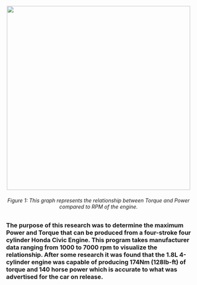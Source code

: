 <p align="center"> <!-- Torque and Power graphs -->
  <img src="https://github.com/CaptainPig-gy/Torque-and-Power/assets/100899925/07758abb-e9c1-499a-bf97-b48c54eab8ed" width="500"/>
</p>

<h6 align="center">
  Figure 1: This graph represents the relationship between Torque and Power compared to RPM of the engine.
</h6>

### The purpose of this research was to determine the maximum Power and Torque that can be produced from a four-stroke four cylinder Honda Civic Engine. This program takes manufacturer data ranging from 1000 to 7000 rpm to visualize the relationship. After some research it was found that the 1.8L 4-cylinder engine was capable of producing 174Nm (128lb-ft) of torque and 140 horse power which is accurate to what was advertised for the car on release.
